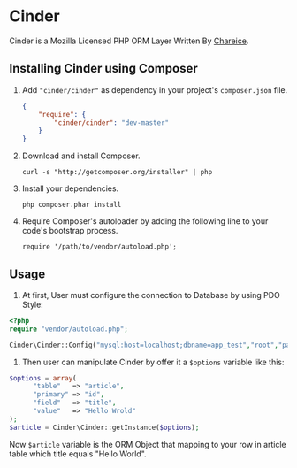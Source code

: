 Cinder
======

Cinder is a Mozilla Licensed PHP ORM Layer Written By [Chareice](http://weibo.com/chareice).

Installing Cinder using Composer
-----
1. Add `"cinder/cinder"` as dependency in your project's `composer.json` file.

    ```json
    {
        "require": {
            "cinder/cinder": "dev-master"
        }
    }
    ```
1. Download and install Composer.

    `curl -s "http://getcomposer.org/installer" | php`

1. Install your dependencies.

    `php composer.phar install`

1. Require Composer's autoloader by adding the following line to your code's bootstrap process.

    `require '/path/to/vendor/autoload.php';`

Usage
-----
1. At first, User must configure the connection to Database by using PDO Style:

  ```php
  <?php
  require "vendor/autoload.php";
  
  Cinder\Cinder::Config("mysql:host=localhost;dbname=app_test","root","pass");
  ```
  
1. Then user can manipulate Cinder by offer it a `$options` variable like this:

  ```php
  $options = array(
        "table"   => "article",
        "primary" => "id",
        "field"   => "title",
        "value"   => "Hello Wrold"
  );
  $article = Cinder\Cinder::getInstance($options);
  ```
  Now `$article` variable is the ORM Object that mapping to your row in article table which title equals "Hello World".
  
